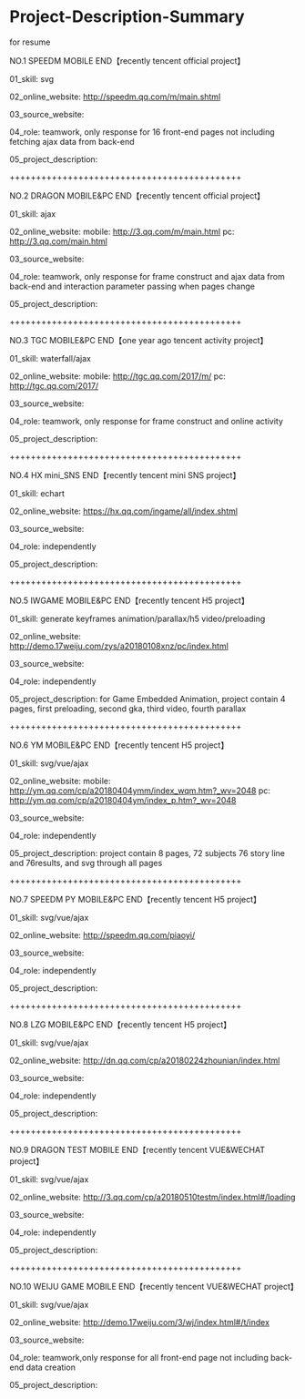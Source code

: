 # Project-Description-Summary
for resume

NO.1 SPEEDM MOBILE END【recently tencent official project】

01_skill: svg

02_online_website: http://speedm.qq.com/m/main.shtml

03_source_website:

04_role: teamwork, only response for 16 front-end pages not including fetching ajax data from back-end

05_project_description:

++++++++++++++++++++++++++++++++++++++++++++

NO.2 DRAGON MOBILE&PC END【recently tencent official project】

01_skill: ajax

02_online_website: 
    mobile: http://3.qq.com/m/main.html
    pc: http://3.qq.com/main.html

03_source_website:

04_role: teamwork, only response for frame construct and ajax data from back-end and interaction parameter passing when pages change

05_project_description:

++++++++++++++++++++++++++++++++++++++++++++

NO.3 TGC MOBILE&PC END【one year ago tencent activity project】

01_skill: waterfall/ajax

02_online_website: 
    mobile: http://tgc.qq.com/2017/m/
    pc: http://tgc.qq.com/2017/

03_source_website:

04_role: teamwork, only response for frame construct and online activity

05_project_description:

++++++++++++++++++++++++++++++++++++++++++++

NO.4 HX mini_SNS END【recently tencent mini SNS project】

01_skill: echart

02_online_website: https://hx.qq.com/ingame/all/index.shtml

03_source_website:

04_role: independently

05_project_description:

++++++++++++++++++++++++++++++++++++++++++++

NO.5 IWGAME MOBILE&PC END【recently tencent H5 project】

01_skill: generate keyframes animation/parallax/h5 video/preloading

02_online_website: http://demo.17weiju.com/zys/a20180108xnz/pc/index.html

03_source_website:

04_role: independently

05_project_description:
    for Game Embedded Animation, project contain 4 pages, first preloading, second gka, third video, fourth parallax

++++++++++++++++++++++++++++++++++++++++++++

NO.6 YM MOBILE&PC END【recently tencent H5 project】

01_skill: svg/vue/ajax

02_online_website: 
    mobile: http://ym.qq.com/cp/a20180404ymm/index_wqm.htm?_wv=2048
    pc: http://ym.qq.com/cp/a20180404ym/index_p.htm?_wv=2048

03_source_website: 

04_role: independently

05_project_description:
    project contain 8 pages, 72 subjects 76 story line and 76results, and svg through all pages

++++++++++++++++++++++++++++++++++++++++++++

NO.7 SPEEDM PY MOBILE&PC END【recently tencent H5 project】

01_skill: svg/vue/ajax

02_online_website: http://speedm.qq.com/piaoyi/

03_source_website: 

04_role: independently

05_project_description:

++++++++++++++++++++++++++++++++++++++++++++

NO.8 LZG MOBILE&PC END【recently tencent H5 project】

01_skill: svg/vue/ajax

02_online_website: http://dn.qq.com/cp/a20180224zhounian/index.html

03_source_website: 

04_role: independently

05_project_description:

++++++++++++++++++++++++++++++++++++++++++++

NO.9 DRAGON TEST MOBILE END【recently tencent VUE&WECHAT project】

01_skill: svg/vue/ajax

02_online_website: http://3.qq.com/cp/a20180510testm/index.html#/loading

03_source_website: 

04_role: independently

05_project_description:

++++++++++++++++++++++++++++++++++++++++++++

NO.10 WEIJU GAME MOBILE END【recently tencent VUE&WECHAT project】

01_skill: svg/vue/ajax

02_online_website: http://demo.17weiju.com/3/wj/index.html#/t/index

03_source_website: 

04_role: teamwork,only response for all front-end page not including back-end data creation

05_project_description: